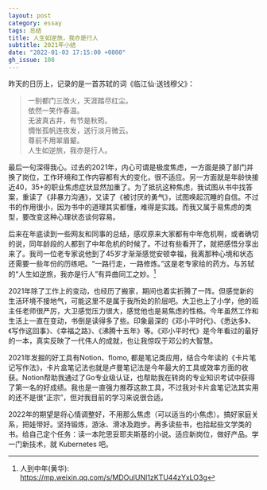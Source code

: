 ```yaml
---
layout: post
category: essay
tags: 总结
title: 人生如逆旅，我亦是行人
subtitle: 2021年小结
date: "2022-01-03 17:15:00 +0800"
gh_issue: 108
---
```


昨天的日历上，记录的是一首苏轼的词《临江仙·送钱穆父》：

> 一别都门三改火，天涯踏尽红尘。    
> 依然一笑作春温。    
> 无波真古井，有节是秋筠。    
> 惆怅孤帆连夜发，送行淡月微云。    
> 尊前不用翠眉颦。   
> 人生如逆旅，我亦是行人。

最后一句深得我心。过去的2021年，内心可谓是极度焦虑，一方面是换了部门并换了岗位，工作环境和工作内容都有大的变化，很不适应。另一方面就是年龄快接近40，35+的职业焦虑症状显然加重了。为了抵抗这种焦虑，我试图从书中找答案，重读了《非暴力沟通》，又读了《被讨厌的勇气》，试图唤起沉睡的自信。不过书的作用很小，因为书中的道理其实都懂，难得是实践。而我又属于易焦虑的类型，要改变这种心理状态谈何容易。

后来在年底读到一些网友和同事的总结，感叹原来大家都有中年危机啊，或者确切的说，同年龄段的人都到了中年危机的时候了。不过有些看开了，就把感悟分享出来了。我司一位老专家说他到了45岁才渐渐感觉安顿幸福，我离那种心境和状态还需要一些年份的历练吧。“一路行走，一路修炼。”这是老专家给的药方。与苏轼的“人生如逆旅，我亦是行人”有异曲同工之妙。[^1]

2021年除了工作上的变动，也经历了搬家，期间也着实折腾了一阵。但感觉新的生活环境不接地气，可能这里不是属于我所处的阶层吧。大卫也上了小学，他的班主任老师很严厉，大卫感觉压力很大，感觉他也是易焦虑的性格。今年虽然工作和生活上一直在变动，书倒是读得多了些。印象最深的《邓小平时代》、《悉达多》、《写作这回事》、《幸福之路》、《沸腾十五年》等。《邓小平时代》是今年看过的最好的一本，真实反映了一代伟人的成就，也让我惊叹于邓公的大智慧。

2021年发掘的好工具有Notion、flomo, 都是笔记类应用，结合今年读的《卡片笔记写作法》，卡片盒笔记法也就是卢曼笔记法是今年最大的工具或效率方面的收获。Notion帮助我通过了Go专业级认证，也帮助我在转岗的专业知识考试中获得了第一名的好成绩。我也是一直强力推荐这款工具，不过我对卡片盒笔记法其实用的还不是很“正宗”，但对我目前的学习来说很合适。

2022年的期望是将心情调整好，不用那么焦虑（可以适当的小焦虑）。搞好家庭关系，把娃带好。坚持锻炼，游泳、滑冰及跑步。再多读些书，也拾起些文学类的书。给自己定个任务：读一本陀思妥耶夫斯基的小说。适应新岗位，做好产品。学一门新技术，就 Kubernetes 吧。


[^1]: 人到中年(黄华): https://mp.weixin.qq.com/s/MDOuIUNI1zKTU44zYxLO3g
